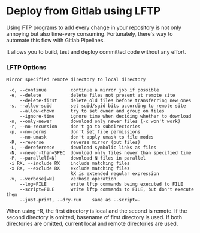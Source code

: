 # Deploy from Gitlab using LFTP

Using FTP programs to add every change in your repository is not only  annoying but also time-very consuming. Fortunately, there's way to automate this flow with Gitlab Pipelines.

It allows you to  build, test and deploy committed code without any effort.

### LFTP Options
```
Mirror specified remote directory to local directory

 -c, --continue         continue a mirror job if possible
 -e, --delete           delete files not present at remote site
     --delete-first     delete old files before transferring new ones
 -s, --allow-suid       set suid/sgid bits according to remote site
     --allow-chown      try to set owner and group on files
     --ignore-time      ignore time when deciding whether to download
 -n, --only-newer       download only newer files (-c won't work)
 -r, --no-recursion     don't go to subdirectories
 -p, --no-perms         don't set file permissions
     --no-umask         don't apply umask to file modes
 -R, --reverse          reverse mirror (put files)
 -L, --dereference      download symbolic links as files
 -N, --newer-than=SPEC  download only files newer than specified time
 -P, --parallel[=N]     download N files in parallel
 -i RX, --include RX    include matching files
 -x RX, --exclude RX    exclude matching files
                        RX is extended regular expression
 -v, --verbose[=N]      verbose operation
     --log=FILE         write lftp commands being executed to FILE
     --script=FILE      write lftp commands to FILE, but don't execute them
     --just-print, --dry-run    same as --script=-
```
When using -R, the first directory is local and the second is remote.
If the second directory is omitted, basename of first directory is used.
If both directories are omitted, current local and remote directories are used.
